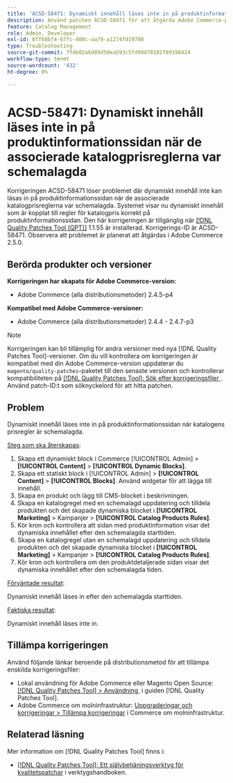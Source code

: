 ```yaml
---
title: 'ACSD-58471: Dynamiskt innehåll läses inte in på produktinformationssidan när de associerade katalogprisreglerna var schemalagda'
description: Använd patchen ACSD-58471 för att åtgärda Adobe Commerce-problemet där dynamiskt innehåll inte kan läsas in på produktinformationssidan när de tillhörande katalogprisreglerna var schemalagda.
feature: Catalog Management
role: Admin, Developer
exl-id: 6ff68b74-67fc-400c-aa79-a1274fd19708
type: Troubleshooting
source-git-commit: 7fdb02a6d89d50ea593c5fd99d78101f89198424
workflow-type: tm+mt
source-wordcount: '432'
ht-degree: 0%

---
```


# ACSD-58471: Dynamiskt innehåll läses inte in på produktinformationssidan när de associerade katalogprisreglerna var schemalagda

Korrigeringen ACSD-58471 löser problemet där dynamiskt innehåll inte kan läsas in på produktinformationssidan när de associerade katalogprisreglerna var schemalagda. Systemet visar nu dynamiskt innehåll som är kopplat till regler för katalogpris korrekt på produktinformationssidan. Den här korrigeringen är tillgänglig när [[!DNL Quality Patches Tool (QPT)]](/help/tools/quality-patches-tool/quality-patches-tool-to-self-serve-quality-patches.md) 1.1.55 är installerad. Korrigerings-ID är ACSD-58471. Observera att problemet är planerat att åtgärdas i Adobe Commerce 2.5.0.

## Berörda produkter och versioner

**Korrigeringen har skapats för Adobe Commerce-version:**
* Adobe Commerce (alla distributionsmetoder) 2.4.5-p4

**Kompatibel med Adobe Commerce-versioner:**
* Adobe Commerce (alla distributionsmetoder) 2.4.4 - 2.4.7-p3

>[!NOTE]
>
>Korrigeringen kan bli tillämplig för andra versioner med nya [!DNL Quality Patches Tool]-versioner. Om du vill kontrollera om korrigeringen är kompatibel med din Adobe Commerce-version uppdaterar du `magento/quality-patches`-paketet till den senaste versionen och kontrollerar kompatibiliteten på [[!DNL Quality Patches Tool]: Sök efter korrigeringsfiler &#x200B;](https://experienceleague.adobe.com/tools/commerce-quality-patches/index.html?lang=sv-SE). Använd patch-ID:t som söknyckelord för att hitta patchen.

## Problem

Dynamiskt innehåll läses inte in på produktinformationssidan när katalogens prisregler är schemalagda.

<u>Steg som ska återskapas</u>:

1. Skapa ett dynamiskt block i Commerce [!UICONTROL Admin] > **[!UICONTROL Content]** > **[!UICONTROL Dynamic Blocks]**.
1. Skapa ett statiskt block i [!UICONTROL Admin] > **[!UICONTROL Content]** > **[!UICONTROL Blocks]**. Använd widgetar för att lägga till innehåll.
1. Skapa en produkt och lägg till CMS-blocket i beskrivningen.
1. Skapa en katalogregel med en schemalagd uppdatering och tilldela produkten och det skapade dynamiska blocket i **[!UICONTROL Marketing]** > Kampanjer > **[!UICONTROL Catalog Products Rules]**.
1. Kör kron och kontrollera att sidan med produktinformation visar det dynamiska innehållet efter den schemalagda starttiden.
1. Skapa en katalogregel utan en schemalagd uppdatering och tilldela produkten och det skapade dynamiska blocket i **[!UICONTROL Marketing]** > Kampanjer > **[!UICONTROL Catalog Products Rules]**.
1. Kör kron och kontrollera om den produktdetaljerade sidan visar det dynamiska innehållet efter den schemalagda tiden.


<u>Förväntade resultat</u>:

Dynamiskt innehåll läses in efter den schemalagda starttiden.

<u>Faktiska resultat</u>:

Dynamiskt innehåll läses inte in.

## Tillämpa korrigeringen

Använd följande länkar beroende på distributionsmetod för att tillämpa enskilda korrigeringsfiler:

* Lokal användning för Adobe Commerce eller Magento Open Source: [[!DNL Quality Patches Tool] > Användning &#x200B;](/help/tools/quality-patches-tool/usage.md) i guiden [!DNL Quality Patches Tool].
* Adobe Commerce om molninfrastruktur: [Uppgraderingar och korrigeringar > Tillämpa korrigeringar](https://experienceleague.adobe.com/docs/commerce-cloud-service/user-guide/develop/upgrade/apply-patches.html?lang=sv-SE) i Commerce om molninfrastruktur.


## Relaterad läsning

Mer information om [!DNL Quality Patches Tool] finns i:

* [[!DNL Quality Patches Tool]: Ett självbetjäningsverktyg för kvalitetspatchar](/help/tools/quality-patches-tool/quality-patches-tool-to-self-serve-quality-patches.md) i verktygshandboken.
